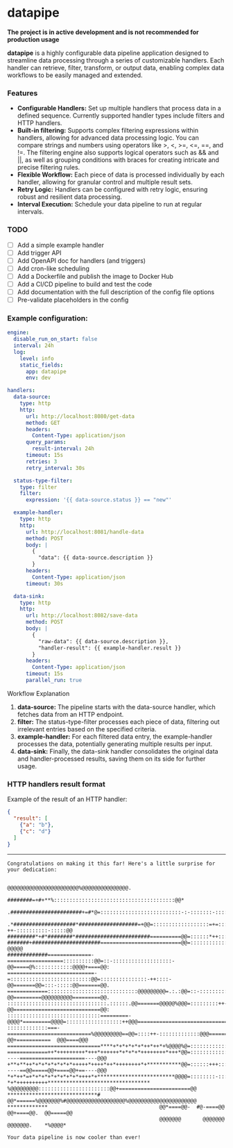 # datapipe

**The project is in active development and is not recommended for production usage**

**datapipe** is a highly configurable data pipeline application designed to streamline data processing through a series of customizable handlers. Each handler can retrieve, filter, transform, or output data, enabling complex data workflows to be easily managed and extended.

### Features

 - **Configurable Handlers:** Set up multiple handlers that process data in a defined sequence. Currently supported handler types include filters and HTTP handlers.
 - **Built-in filtering:** Supports complex filtering expressions within handlers, allowing for advanced data processing logic. You can compare strings and numbers using operators like >, <, >=, <=, ==, and !=. The filtering engine also supports logical operators such as && and ||, as well as grouping conditions with braces for creating intricate and precise filtering rules.
 - **Flexible Workflow:** Each piece of data is processed individually by each handler, allowing for granular control and multiple result sets.
 - **Retry Logic:** Handlers can be configured with retry logic, ensuring robust and resilient data processing.
 - **Interval Execution:** Schedule your data pipeline to run at regular intervals.

### TODO
- [ ] Add a simple example handler
- [ ] Add trigger API
- [ ] Add OpenAPI doc for handlers (and triggers)
- [ ] Add cron-like scheduling
- [ ] Add a Dockerfile and publish the image to Docker Hub
- [ ] Add a CI/CD pipeline to build and test the code
- [ ] Add documentation with the full description of the config file options
- [ ] Pre-validate placeholders in the config

### Example configuration:

```yaml
engine:
  disable_run_on_start: false
  interval: 24h
  log:
    level: info
    static_fields:
      app: datapipe
      env: dev

handlers:
  data-source:
    type: http
    http:
      url: http://localhost:8080/get-data
      method: GET
      headers:
        Content-Type: application/json
      query_params:
        result-interval: 24h
      timeout: 15s
      retries: 3
      retry_interval: 30s

  status-type-filter:
    type: filter
    filter:
      expression: '{{ data-source.status }} == "new"'

  example-handler:
    type: http
    http:
      url: http://localhost:8081/handle-data
      method: POST
      body: |
        {
          "data": {{ data-source.description }}
        }
      headers:
        Content-Type: application/json
      timeout: 30s

  data-sink:
    type: http
    http:
      url: http://localhost:8082/save-data
      method: POST
      body: |
        {
          "raw-data": {{ data-source.description }},
          "handler-result": {{ example-handler.result }}
        }
      headers:
        Content-Type: application/json
      timeout: 15s
      parallel_run: true
```

Workflow Explanation

 1. **data-source:** The pipeline starts with the data-source handler, which fetches data from an HTTP endpoint.
 2. **filter:** The status-type-filter processes each piece of data, filtering out irrelevant entries based on the specified criteria.
 3. **example-handler:** For each filtered data entry, the example-handler processes the data, potentially generating multiple results per input.
 4. **data-sink:** Finally, the data-sink handler consolidates the original data and handler-processed results, saving them on its side for further usage.

### HTTP handlers result format

Example of the result of an HTTP handler:


```json
{
  "result": [
    {"a": "b"},
    {"c": "d"}
  ]
}
```

---

```
Congratulations on making it this far! Here's a little surprise for your dedication:

                                                             @@@@@@@@@@@@@@@@@@@@@@@%@@@@@@@@@@@@@@@.                 
                                              ########=+#+**%:::::::::::::::::::::::::::::::::::::::@@*               
                             .#######################+=#*@=::::::::::::::::::::::::::-:-:::::::-:::::::@@             
            .*####################*###################=+@@=::::::::::::::::::=+=:::-++-::::::::::-:::::@@             
#########*+#*########*########################==========@@=::::::*++::::::::::::::::::::::::::-::::::::@@             
#######+######################==========================@@=:::::::::::::::::::::::::@@@@@::::+=+:::::::@@  @@@@@      
#############==============-==================::::::::::@@=::-:::::::::::::::::::-@@=====@%::::::::::::@@@@+====@@:   
============================-=::::::::::::::::::::::::::@@=:::::::::::::::-++::::-@@=======@@=:::-:::::@@=======@@.   
=============:::::::::::::::::::::::::::::@@@@@@@@@=.:.:@@=::-:::::::::::-:::::::-@@=========@@@@@@@@@@=========@@.   
::::::::::::::::::::::::::::::::.::::::.@@=======@@@@@%@@@=:::::::::++-::::::::::-@@============================@@:   
::::::::::::::::::::::::::::::=========-@@@@*=========@@@@=::::::::::::::::::++@@@================================@@@ 
:::::::::::::===-===========================%@@@@@@@@@==@@=::::++-:::::::::::::@@@=======  @@+===========  @@@====@@@ 
==============================****+*+*+*+*+*++*++*+%@@@@%@=::::::::::::::::::::@@@=======@@@@=======@@@==@@@@@====@@@ 
=============++*+++++++++*+++*++++++*+*+*+*++++++++*+++*@@=:::::::::::::+++::::@@@==-----=====================----@@@ 
+**+**++*+*+*+*+*+*+*+++++*++++*++*++++++++*+***********@@=::::::+++::::-:-::::@@@==-----==@@=====@@+====@@+==----@@@ 
*+*++*=+*+*+*+*+*+*+*+*++++*+*************************@@@@=::::::::-::::::::::::::@@=======@@@@@@@@@@@@@@@@+====@@:   
*+*++++++++++*********************************     %@@@@@@@@@:::::::::::::::::::::::@@+=======================@@      
*****************************#                   @@*======%@@@@@@@%#@@@@@@@@@@@@@@@@@@@%@@@@@@@@@@@@@@@@@@@@@@        
*************                                    @@*====@@-  #@-====@@              @@+====@@.  @@=====@@             
                                                 @@@@@@@       @@@@@@@                @@@@@@@.    *%@@@@*             

Your data pipeline is now cooler than ever!
```
